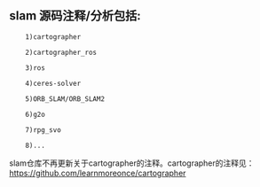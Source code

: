 ## slam 源码注释/分析包括:  

        1)cartographer  

        2)cartographer_ros  

        3)ros  

        4)ceres-solver    

        5)ORB_SLAM/ORB_SLAM2

        6)g2o

        7)rpg_svo

        8)...


slam仓库不再更新关于cartographer的注释。cartographer的注释见：
https://github.com/learnmoreonce/cartographer
